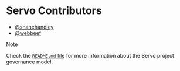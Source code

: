 # Servo Contributors

- [@shanehandley](https://github.com/shanehandley)
- [@webbeef](https://github.com/webbeef)

> [!NOTE]
> Check the [`README.md` file](README.md) for more information about the Servo project governance model.


